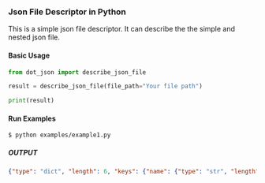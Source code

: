 ### Json File Descriptor in Python ###

This is a simple json file descriptor. It can describe the the simple and nested json file. 

#### Basic Usage ####

```python
from dot_json import describe_json_file

result = describe_json_file(file_path="Your file path")

print(result)
```

#### Run Examples ####

```terminal
$ python examples/example1.py
```
##### OUTPUT #####
```json
{"type": "dict", "length": 6, "keys": {"name": {"type": "str", "length": 13}, "profession": {"type": "str", "length": 8}, "specialization": {"type": "str", "length": 17}, "skills": {"type": "list", "length": 3, "items": {"type": "dict", "length": 2, "keys": {"skill": {"type": "str", "length": 15}, "experience": {"type": "str", "length": 7}}}}, "address": {"type": "dict", "length": 2, "keys": {"permanent": {"type": "str", "length": 36}, "temporary": {"type": "str", "length": 38}}}, "education": {"type": "list", "length": 3, "items": {"type": "dict", "length": 3, "keys": {"level": {"type": "str", "length": 12}, "program": {"type": "str", "length": 23}, "year": {"type": "str", "length": 9}}}}}}
```